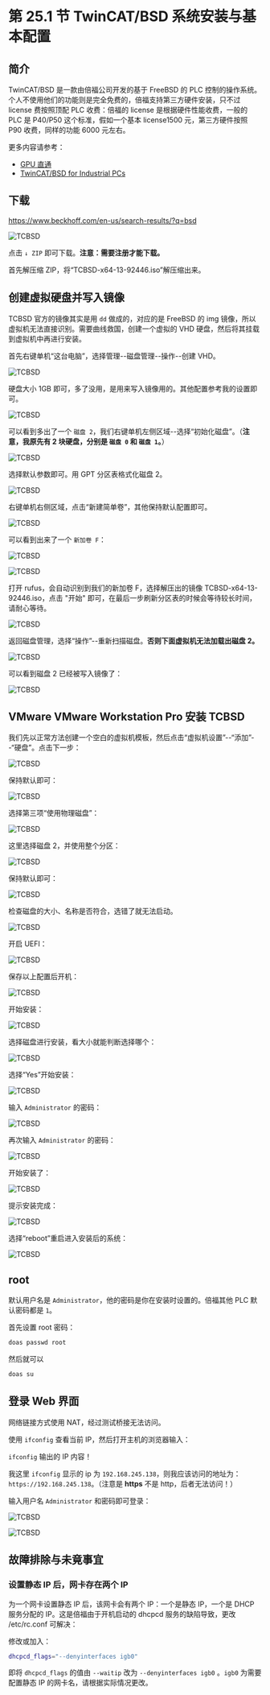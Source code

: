 # 第 25.1 节 TwinCAT/BSD 系统安装与基本配置

## 简介

TwinCAT/BSD 是一款由倍福公司开发的基于 FreeBSD 的 PLC 控制的操作系统。个人不使用他们的功能则是完全免费的，倍福支持第三方硬件安装，只不过 license 费按照顶配 PLC 收费：倍福的 license 是根据硬件性能收费，一般的 PLC 是 P40/P50 这个标准，假如一个基本 license1500 元，第三方硬件按照 P90 收费，同样的功能 6000 元左右。

更多内容请参考：

- [GPU 直通](https://github.com/FreeBSD-Ask/freebsd-journal-cn/blob/main/2023-0304/GPU%20Passthrough.md)
- [TwinCAT/BSD for Industrial PCs](https://www.beckhoff.com/en-en/products/ipc/software-and-tools/twincat-bsd/)


## 下载

<https://www.beckhoff.com/en-us/search-results/?q=bsd>

![TCBSD](../.gitbook/assets/tcbsd.png)

点击 `↓ ZIP` 即可下载。**注意：需要注册才能下载。**

首先解压缩 ZIP，将“TCBSD-x64-13-92446.iso”解压缩出来。

## 创建虚拟硬盘并写入镜像

TCBSD 官方的镜像其实是用 `dd` 做成的，对应的是 FreeBSD 的 img 镜像，所以虚拟机无法直接识别。需要曲线救国，创建一个虚拟的 VHD 硬盘，然后将其挂载到虚拟机中再进行安装。

首先右键单机“这台电脑”，选择管理--磁盘管理--操作--创建 VHD。

![TCBSD](../.gitbook/assets/t1.png)

硬盘大小 1GB 即可，多了没用，是用来写入镜像用的。其他配置参考我的设置即可。

![TCBSD](../.gitbook/assets/t2.png)

可以看到多出了一个 `磁盘 2`，我们右键单机左侧区域--选择“初始化磁盘”。（**注意，我原先有 2 块硬盘，分别是 `磁盘 0` 和 `磁盘 1`。**）

![TCBSD](../.gitbook/assets/t3.png)

选择默认参数即可。用 GPT 分区表格式化磁盘 2。

![TCBSD](../.gitbook/assets/t4.png)

右键单机右侧区域，点击“新建简单卷”，其他保持默认配置即可。

![TCBSD](../.gitbook/assets/t5.png)

可以看到出来了一个 `新加卷 F`：

![TCBSD](../.gitbook/assets/t6.png)

![TCBSD](../.gitbook/assets/t7.png)

打开 rufus，会自动识别到我们的新加卷 F，选择解压出的镜像 TCBSD-x64-13-92446.iso，点击 "开始" 即可，在最后一步刷新分区表的时候会等待较长时间，请耐心等待。

![TCBSD](../.gitbook/assets/t8.png)

返回磁盘管理，选择“操作”--重新扫描磁盘。**否则下面虚拟机无法加载出磁盘 2。**

![TCBSD](../.gitbook/assets/t9.png)

可以看到磁盘 2 已经被写入镜像了：

![TCBSD](../.gitbook/assets/t10.png)

## VMware VMware Workstation Pro 安装 TCBSD

我们先以正常方法创建一个空白的虚拟机模板，然后点击“虚拟机设置”--“添加”--“硬盘”。点击下一步：

![TCBSD](../.gitbook/assets/t11.png)

保持默认即可：

![TCBSD](../.gitbook/assets/t12.png)

选择第三项“使用物理磁盘”：

![TCBSD](../.gitbook/assets/t13.png)

这里选择磁盘 2，并使用整个分区：

![TCBSD](../.gitbook/assets/t14.png)

保持默认即可：

![TCBSD](../.gitbook/assets/t15.png)

检查磁盘的大小、名称是否符合，选错了就无法启动。

![TCBSD](../.gitbook/assets/t16.png)

开启 UEFI：

![TCBSD](../.gitbook/assets/t17.png)

保存以上配置后开机：

![TCBSD](../.gitbook/assets/t18.png)

开始安装：

![TCBSD](../.gitbook/assets/t19.png)

选择磁盘进行安装，看大小就能判断选择哪个：

![TCBSD](../.gitbook/assets/t20.png)

选择“Yes”开始安装：

![TCBSD](../.gitbook/assets/t21.png)

输入 `Administrator` 的密码：

![TCBSD](../.gitbook/assets/t22.png)

再次输入 `Administrator` 的密码：

![TCBSD](../.gitbook/assets/t23.png)

开始安装了：

![TCBSD](../.gitbook/assets/t24.png)

提示安装完成：

![TCBSD](../.gitbook/assets/t25.png)

选择“reboot”重启进入安装后的系统：

![TCBSD](../.gitbook/assets/t26.png)


## root

默认用户名是 `Administrator`，他的密码是你在安装时设置的。倍福其他 PLC 默认密码都是 `1`。

首先设置 root 密码：

```sh
doas passwd root
```

然后就可以

```sh
doas su
```

## 登录 Web 界面

网络链接方式使用 NAT，经过测试桥接无法访问。

使用 `ifconfig` 查看当前 IP，然后打开主机的浏览器输入：

`ifconfig` 输出的 IP 内容！

我这里 `ifconfig` 显示的 ip 为 `192.168.245.138`，则我应该访问的地址为：`https://192.168.245.138`。（注意是 **https** 不是 http，后者无法访问！）

输入用户名 `Administrator` 和密码即可登录：

![TCBSD](../.gitbook/assets/tcbsd1.png)

![TCBSD](../.gitbook/assets/tcbsd2.png)


## 故障排除与未竟事宜

### 设置静态 IP 后，网卡存在两个 IP

为一个网卡设置静态 IP 后，该网卡会有两个 IP：一个是静态 IP，一个是 DHCP 服务分配的 IP。这是倍福由于开机启动的 dhcpcd 服务的缺陷导致，更改 /etc/rc.conf 可解决：

修改或加入：

```sh
dhcpcd_flags="--denyinterfaces igb0"
```

即将 `dhcpcd_flags` 的值由 `--waitip` 改为 `--denyinterfaces igb0` 。`igb0` 为需要配置静态 IP 的网卡名，请根据实际情况更改。

